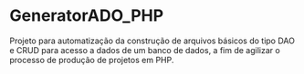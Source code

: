 # GeneratorADO_PHP
Projeto para automatização da construção de arquivos básicos do tipo DAO e CRUD para acesso a dados de um banco de dados, a fim de agilizar o processo de produção de projetos em PHP.
